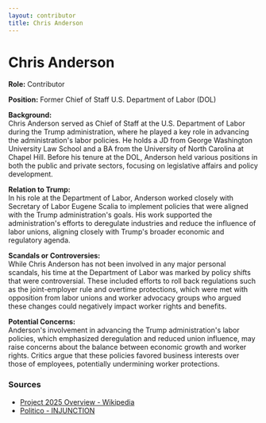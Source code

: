 ```yaml
---
layout: contributor
title: Chris Anderson
---
```


# Chris Anderson

**Role:** Contributor

**Position:** Former Chief of Staff U.S. Department of Labor (DOL)

**Background:**  
Chris Anderson served as Chief of Staff at the U.S. Department of Labor during the Trump administration, where he played a key role in advancing the administration's labor policies. He holds a JD from George Washington University Law School and a BA from the University of North Carolina at Chapel Hill. Before his tenure at the DOL, Anderson held various positions in both the public and private sectors, focusing on legislative affairs and policy development.

**Relation to Trump:**  
In his role at the Department of Labor, Anderson worked closely with Secretary of Labor Eugene Scalia to implement policies that were aligned with the Trump administration's goals. His work supported the administration's efforts to deregulate industries and reduce the influence of labor unions, aligning closely with Trump's broader economic and regulatory agenda.

**Scandals or Controversies:**  
While Chris Anderson has not been involved in any major personal scandals, his time at the Department of Labor was marked by policy shifts that were controversial. These included efforts to roll back regulations such as the joint-employer rule and overtime protections, which were met with opposition from labor unions and worker advocacy groups who argued these changes could negatively impact worker rights and benefits.

**Potential Concerns:**  
Anderson's involvement in advancing the Trump administration's labor policies, which emphasized deregulation and reduced union influence, may raise concerns about the balance between economic growth and worker rights. Critics argue that these policies favored business interests over those of employees, potentially undermining worker protections.

### Sources
- [Project 2025 Overview - Wikipedia](https://en.wikipedia.org/wiki/Project_2025)
- [Politico - INJUNCTION](https://www.politico.com/newsletters/florida-playbook/2024/08/19/floridas-dnc-presence-takes-shape-00174560)
